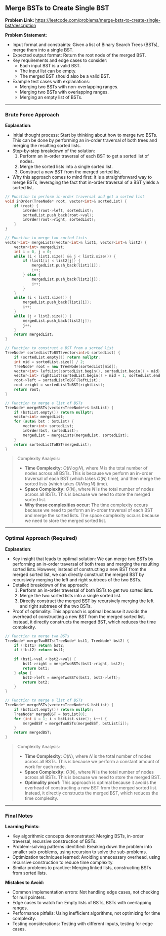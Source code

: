 ## Merge BSTs to Create Single BST

**Problem Link:** https://leetcode.com/problems/merge-bsts-to-create-single-bst/description

**Problem Statement:**
- Input format and constraints: Given a list of Binary Search Trees (BSTs), merge them into a single BST.
- Expected output format: Return the root node of the merged BST.
- Key requirements and edge cases to consider: 
  - Each input BST is a valid BST.
  - The input list can be empty.
  - The merged BST should also be a valid BST.
- Example test cases with explanations: 
  - Merging two BSTs with non-overlapping ranges.
  - Merging two BSTs with overlapping ranges.
  - Merging an empty list of BSTs.

---

### Brute Force Approach

**Explanation:**
- Initial thought process: Start by thinking about how to merge two BSTs. This can be done by performing an in-order traversal of both trees and merging the resulting sorted lists.
- Step-by-step breakdown of the solution:
  1. Perform an in-order traversal of each BST to get a sorted list of nodes.
  2. Merge the sorted lists into a single sorted list.
  3. Construct a new BST from the merged sorted list.
- Why this approach comes to mind first: It is a straightforward way to merge BSTs, leveraging the fact that in-order traversal of a BST yields a sorted list.

```cpp
// Function to perform in-order traversal and get a sorted list
void inOrder(TreeNode* root, vector<int>& sortedList) {
    if (root) {
        inOrder(root->left, sortedList);
        sortedList.push_back(root->val);
        inOrder(root->right, sortedList);
    }
}

// Function to merge two sorted lists
vector<int> mergeLists(vector<int>& list1, vector<int>& list2) {
    vector<int> mergedList;
    int i = 0, j = 0;
    while (i < list1.size() && j < list2.size()) {
        if (list1[i] < list2[j]) {
            mergedList.push_back(list1[i]);
            i++;
        } else {
            mergedList.push_back(list2[j]);
            j++;
        }
    }
    while (i < list1.size()) {
        mergedList.push_back(list1[i]);
        i++;
    }
    while (j < list2.size()) {
        mergedList.push_back(list2[j]);
        j++;
    }
    return mergedList;
}

// Function to construct a BST from a sorted list
TreeNode* sortedListToBST(vector<int>& sortedList) {
    if (sortedList.empty()) return nullptr;
    int mid = sortedList.size() / 2;
    TreeNode* root = new TreeNode(sortedList[mid]);
    vector<int> leftList(sortedList.begin(), sortedList.begin() + mid);
    vector<int> rightList(sortedList.begin() + mid + 1, sortedList.end());
    root->left = sortedListToBST(leftList);
    root->right = sortedListToBST(rightList);
    return root;
}

// Function to merge a list of BSTs
TreeNode* mergeBSTs(vector<TreeNode*>& bstList) {
    if (bstList.empty()) return nullptr;
    vector<int> mergedList;
    for (auto& bst : bstList) {
        vector<int> sortedList;
        inOrder(bst, sortedList);
        mergedList = mergeLists(mergedList, sortedList);
    }
    return sortedListToBST(mergedList);
}
```

> Complexity Analysis:
> - **Time Complexity:** $O(N \log N)$, where $N$ is the total number of nodes across all BSTs. This is because we perform an in-order traversal of each BST (which takes $O(N)$ time), and then merge the sorted lists (which takes $O(N \log N)$ time).
> - **Space Complexity:** $O(N)$, where $N$ is the total number of nodes across all BSTs. This is because we need to store the merged sorted list.
> - **Why these complexities occur:** The time complexity occurs because we need to perform an in-order traversal of each BST and merge the sorted lists. The space complexity occurs because we need to store the merged sorted list.

---

### Optimal Approach (Required)

**Explanation:**
- Key insight that leads to optimal solution: We can merge two BSTs by performing an in-order traversal of both trees and merging the resulting sorted lists. However, instead of constructing a new BST from the merged sorted list, we can directly construct the merged BST by recursively merging the left and right subtrees of the two BSTs.
- Detailed breakdown of the approach:
  1. Perform an in-order traversal of both BSTs to get two sorted lists.
  2. Merge the two sorted lists into a single sorted list.
  3. Directly construct the merged BST by recursively merging the left and right subtrees of the two BSTs.
- Proof of optimality: This approach is optimal because it avoids the overhead of constructing a new BST from the merged sorted list. Instead, it directly constructs the merged BST, which reduces the time complexity.

```cpp
// Function to merge two BSTs
TreeNode* mergeTwoBSTs(TreeNode* bst1, TreeNode* bst2) {
    if (!bst1) return bst2;
    if (!bst2) return bst1;
    
    if (bst1->val < bst2->val) {
        bst1->right = mergeTwoBSTs(bst1->right, bst2);
        return bst1;
    } else {
        bst2->left = mergeTwoBSTs(bst1, bst2->left);
        return bst2;
    }
}

// Function to merge a list of BSTs
TreeNode* mergeBSTs(vector<TreeNode*>& bstList) {
    if (bstList.empty()) return nullptr;
    TreeNode* mergedBST = bstList[0];
    for (int i = 1; i < bstList.size(); i++) {
        mergedBST = mergeTwoBSTs(mergedBST, bstList[i]);
    }
    return mergedBST;
}
```

> Complexity Analysis:
> - **Time Complexity:** $O(N)$, where $N$ is the total number of nodes across all BSTs. This is because we perform a constant amount of work for each node.
> - **Space Complexity:** $O(N)$, where $N$ is the total number of nodes across all BSTs. This is because we need to store the merged BST.
> - **Optimality proof:** This approach is optimal because it avoids the overhead of constructing a new BST from the merged sorted list. Instead, it directly constructs the merged BST, which reduces the time complexity.

---

### Final Notes

**Learning Points:**
- Key algorithmic concepts demonstrated: Merging BSTs, in-order traversal, recursive construction of BSTs.
- Problem-solving patterns identified: Breaking down the problem into smaller sub-problems, using recursion to solve the sub-problems.
- Optimization techniques learned: Avoiding unnecessary overhead, using recursive construction to reduce time complexity.
- Similar problems to practice: Merging linked lists, constructing BSTs from sorted lists.

**Mistakes to Avoid:**
- Common implementation errors: Not handling edge cases, not checking for null pointers.
- Edge cases to watch for: Empty lists of BSTs, BSTs with overlapping ranges.
- Performance pitfalls: Using inefficient algorithms, not optimizing for time complexity.
- Testing considerations: Testing with different inputs, testing for edge cases.